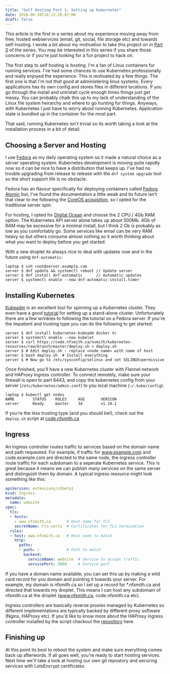 ```yaml
---
title: "Self Hosting Part 1: Setting up Kubernetes"
date: 2018-06-30T14:13:28-07:00
draft: false
---
```


This article is the first in a series about my experience moving away from 
free, hosted webservices (email, git, social, file storage etc) and towards 
self-hosting. I wrote a bit about my motivation to take this project on in 
[Part 0](/articles/self-hosting-part-0) of the series. You may be interested
in this series if you share those concerns or if you're just looking for a 
fun project to hack on.

The first step to self hosting is *hosting*. I'm a fan of Linux containers
for running services. I've had some chances to use Kubernetes professionally
and really enjoyed the experience. This is motivated by a few things. The first
one is that I'm not *that* good at administering linux systems. Every 
applications has its own config and stores files in different locations. If you
go through the install and uninstall cycle enough times things just get messy.
You can probably chalk this up to my lack of understanding of the Linux file 
system heirarchy and where to go hunting for things. Anyways, with Kubernetes
I just have to worry about running Kubernetes. Application state is bundled up 
in the container for the most part.

That said, running Kubernetes isn't trivial so its worth taking a look at the
installation process in a bit of detail.

## Choosing a Server and Hosting

I use [Fedora](https://getfedora.org/en/workstation/) as my daily operating
system so it made a natural choice as a server operating system. Kubernetes
development is moving quite rapidly now so it can be nice to have a distribution
that keeps up. I've had no trouble upgrading from release to release with the
`dnf system upgrade` tool so the short support life is no obstacle. 

Fedora has an flavour specifically for deploying containers called 
[Fedora Atomic](https://getfedora.org/en/atomic/) but, I've found the 
documentation a little weak and its future isn't that clear to me following the
[CoreOS acquisition](https://www.redhat.com/en/about/press-releases/red-hat-acquire-coreos-expanding-its-kubernetes-and-containers-leadership), 
so I opted for the traditional server spin. 

For hosting, I opted for 
[Digital Ocean](https://www.digitalocean.com/) and choose the 2 CPU / 4Gb RAM
option. The Kubernetes API server alone takes up about 500Mb. 4Gb of RAM may
be excessive for a minimal install, but I think 2 Gb is probably as low as 
you comfortably go. Some services like email can be very RAM heavy so but others
consume almost nothing so it worth thinking about what you want to deploy before
you get started.

With a new droplet its always nice to deal with updates now and in the future
using `dnf-automatic`:

```shell
laptop $ ssh root@server.example.com
server $ dnf update && systemctl reboot // Update server
server $ dnf install dnf-automatic      // Automatic updates
server $ systemctl enable --now dnf-automatic-install.timer
```

## Installing Kubernetes

[Kubeadm](https://kubernetes.io/docs/setup/independent/create-cluster-kubeadm/) 
is an excellent tool for spinning up a Kubernetes cluster. They even have a good
[tutorial](https://kubernetes.io/docs/setup/independent/create-cluster-kubeadm/)
for setting up a stand-alone cluster. Unfortunately there are a few wrinkles to
following the tutorial on a Fedora server. If you're the impatient and trusting
type you can do the following to get started:

```shell
server $ dnf install kubernetes-kubeadm docker tc
server $ systemctl enable --now kubelet
server $ curl https://code.nfsmith.ca/nsmith/kubernetes-resources/raw/branch/master/deploy.sh > deploy.sh
server $ # Edit deploy.sh : replace <node name> with name of host
server $ bash deploy.sh  # Install everything
server $ # Now go to /etc/sysconfig/selinux and set SELINUX=permissive
```

Once finished, you'll have a new Kubernetes cluster with Flannel network and 
HAProxy ingress controller. To connect remotely, make sure your firewall is open 
to part 6443, and copy the kubernetes config from your server 
(`/etc/kubernetes/admin.conf`) to you local machine (`~/.kube/config`).

```shell
laptop $ kubectl get nodes
NAME        STATUS    ROLES     AGE       VERSION
server      Ready     master    3d        v1.10.1
```

If you're the less trusting type (and you should be!), check out the `deploy.sh`
script at [code.nfsmith.ca](https://code.nfsmith.ca/nsmith/kubernetes-resources/src/branch/master/deploy.sh)


## Ingress

An ingress controller routes traffic to services based on the domain name and
path requested. For example, if traffic for www.example.com and code.example.com
are directed to the same node, the ingress controller route traffic for each 
subdomain to a seperate Kubernetes service. This is great because it means we 
can publish many services on the same server and distinguish them by domain. A
typical ingress resource might look something like this:

```yaml
apiVersion: extensions/v1beta1
kind: Ingress
metadata:
  name: website
spec:
  tls:
  - hosts:
    - www.nfsmith.ca       # Host name for TLS
    secretName: tls-certs  # Certificates for TLS termination
  rules:
  - host: www.nfsmith.ca   # Host name to match
    http:
      paths:
      - path: /            # Path to match
        backend:
          serviceName: website  # Service to accept traffic
          servicePort: 3000     # Service port
```

If you have a domain name available, you can set this up by making a wild card
record for you domain and pointing it towards your server. For example, my
domain is nfsmith.ca so I set up a record for *.nfsmith.ca and directed that
towards my droplet. This means I can host any subdomain of nfsmith.ca at the 
droplet (www.nfsmith.ca, code.nfsmith.ca etc).

Ingress controllers are basically reverse proxies managed by Kubernetes so 
different implementations are typically backed by different proxy software 
(Nginx, HAProxy etc). If you'd like to know more about the HAProxy ingress
controller installed by the script checkout the 
[repository](https://github.com/jcmoraisjr/haproxy-ingress) here.

## Finishing up

At this point its best to reboot the system and make sure everything comes back
up afterwords. If all goes well, you're ready to start hosting services. Next
time we'll take a look at hosting our own git repostory and securing services
with LetsEncrypt certificates.
